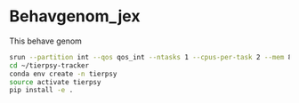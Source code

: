 # Behavgenom_jex
This behave genom


``` bash
srun --partition int --qos qos_int --ntasks 1 --cpus-per-task 2 --mem 8G --time 04:00:00 --pty bash -i
cd ~/tierpsy-tracker
conda env create -n tierpsy
source activate tierpsy
pip install -e .
```

